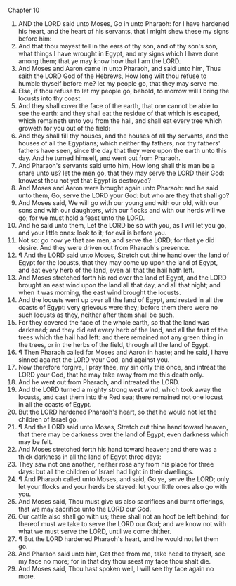 

Chapter 10

1. AND the LORD said unto Moses, Go in unto Pharaoh: for I have hardened his heart, and the heart of his servants, that I might shew these my signs before him:
2. And that thou mayest tell in the ears of thy son, and of thy son's son, what things I have wrought in Egypt, and my signs which I have done among them; that ye may know how that I am the LORD.
3. And Moses and Aaron came in unto Pharaoh, and said unto him, Thus saith the LORD God of the Hebrews, How long wilt thou refuse to humble thyself before me?  let my people go, that they may serve me.
4. Else, if thou refuse to let my people go, behold, to morrow will I bring the locusts into thy coast:
5. And they shall cover the face of the earth, that one cannot be able to see the earth: and they shall eat the residue of that which is escaped, which remaineth unto you from the hail, and shall eat every tree which groweth for you out of the field:
6. And they shall fill thy houses, and the houses of all thy servants, and the houses of all the Egyptians; which neither thy fathers, nor thy fathers' fathers have seen, since the day that they were upon the earth unto this day.  And he turned himself, and went out from Pharaoh.
7. And Pharaoh's servants said unto him, How long shall this man be a snare unto us?  let the men go, that they may serve the LORD their God: knowest thou not yet that Egypt is destroyed?
8. And Moses and Aaron were brought again unto Pharaoh: and he said unto them, Go, serve the LORD your God: but who are they that shall go?
9. And Moses said, We will go with our young and with our old, with our sons and with our daughters, with our flocks and with our herds will we go; for we must hold a feast unto the LORD.
10. And he said unto them, Let the LORD be so with you, as I will let you go, and your little ones: look to it; for evil is before you.
11. Not so: go now ye that are men, and serve the LORD; for that ye did desire.  And they were driven out from Pharaoh's presence.
12. ¶ And the LORD said unto Moses, Stretch out thine hand over the land of Egypt for the locusts, that they may come up upon the land of Egypt, and eat every herb of the land, even all that the hail hath left.
13. And Moses stretched forth his rod over the land of Egypt, and the LORD brought an east wind upon the land all that day, and all that night; and when it was morning, the east wind brought the locusts.
14. And the locusts went up over all the land of Egypt, and rested in all the coasts of Egypt: very grievous were they; before them there were no such locusts as they, neither after them shall be such.
15. For they covered the face of the whole earth, so that the land was darkened; and they did eat every herb of the land, and all the fruit of the trees which the hail had left: and there remained not any green thing in the trees, or in the herbs of the field, through all the land of Egypt.
16. ¶ Then Pharaoh called for Moses and Aaron in haste; and he said, I have sinned against the LORD your God, and against you.
17. Now therefore forgive, I pray thee, my sin only this once, and intreat the LORD your God, that he may take away from me this death only.
18. And he went out from Pharaoh, and intreated the LORD.
19. And the LORD turned a mighty strong west wind, which took away the locusts, and cast them into the Red sea; there remained not one locust in all the coasts of Egypt.
20. But the LORD hardened Pharaoh's heart, so that he would not let the children of Israel go.
21. ¶ And the LORD said unto Moses, Stretch out thine hand toward heaven, that there may be darkness over the land of Egypt, even darkness which may be felt.
22. And Moses stretched forth his hand toward heaven; and there was a thick darkness in all the land of Egypt three days:
23. They saw not one another, neither rose any from his place for three days: but all the children of Israel had light in their dwellings.
24. ¶ And Pharaoh called unto Moses, and said, Go ye, serve the LORD; only let your flocks and your herds be stayed: let your little ones also go with you.
25. And Moses said, Thou must give us also sacrifices and burnt offerings, that we may sacrifice unto the LORD our God.
26. Our cattle also shall go with us; there shall not an hoof be left behind; for thereof must we take to serve the LORD our God; and we know not with what we must serve the LORD, until we come thither.
27. ¶ But the LORD hardened Pharaoh's heart, and he would not let them go.
28. And Pharaoh said unto him, Get thee from me, take heed to thyself, see my face no more; for in that day thou seest my face thou shalt die.
29. And Moses said, Thou hast spoken well, I will see thy face again no more.
